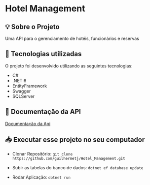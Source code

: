 
# Hotel Management
## 💡 Sobre o Projeto

Uma API para o gerenciamento de hotéis, funcionários e reservas

## 🚀 Tecnologias utilizadas

O projeto foi desenvolvido utilizando as seguintes tecnologias:

- C#
- .NET 6
- EntityFramework
- Swagger
- SQLServer

## 📑 Documentação da API
[Documentação da Api ](https://documenter.getpostman.com/view/19739890/UVsQtjhN)

## 📥 Executar esse projeto no seu computador

- Clonar Repositório: `git clone https://github.com/guilhermetj/Hotel_Management.git`

- Subir as tabelas do banco de dados: `dotnet ef database update`
- Rodar Aplicação: `dotnet run`
